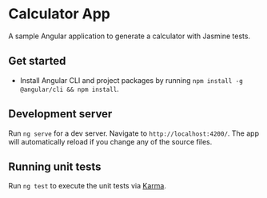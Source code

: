 # Calculator App

A sample Angular application to generate a calculator with Jasmine tests.

## Get started

* Install Angular CLI and project packages by running `npm install -g @angular/cli && npm install`.


## Development server

Run `ng serve` for a dev server. Navigate to `http://localhost:4200/`. The app will automatically reload if you change any of the source files.


## Running unit tests

Run `ng test` to execute the unit tests via [Karma](https://karma-runner.github.io).
